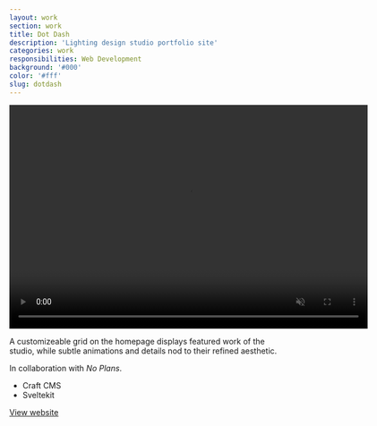 ```yaml
---
layout: work
section: work
title: Dot Dash
description: 'Lighting design studio portfolio site'
categories: work
responsibilities: Web Development
background: '#000'
color: '#fff'
slug: dotdash
---
```


<div>
  <video loop muted playsinline id="{{ page.slug }}" class="browser_img" title="{{ page.title }}"
    preload="auto" width="640" height="400" data-setup="{}">
    <source src="https://assets.andrevv.com/dotdash.mp4" type='video/mp4'>
  </video>
</div>

<p>
  A customizeable grid on the homepage displays featured work of the studio, while subtle animations and details nod to their refined aesthetic.
</p>
<p>
  In collaboration with <em>No Plans</em>.
</p>

<ul class="tags">
  <li>Craft CMS</li>
  <li>Sveltekit</li>
</ul>

<a href="https://dotdash.me/" class="button" rel="external">View website</a>
